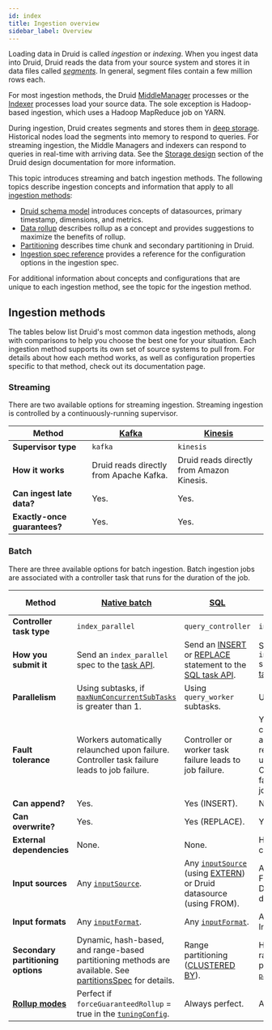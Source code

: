 ```yaml
---
id: index
title: Ingestion overview
sidebar_label: Overview
---
```


<!--
  ~ Licensed to the Apache Software Foundation (ASF) under one
  ~ or more contributor license agreements.  See the NOTICE file
  ~ distributed with this work for additional information
  ~ regarding copyright ownership.  The ASF licenses this file
  ~ to you under the Apache License, Version 2.0 (the
  ~ "License"); you may not use this file except in compliance
  ~ with the License.  You may obtain a copy of the License at
  ~
  ~   http://www.apache.org/licenses/LICENSE-2.0
  ~
  ~ Unless required by applicable law or agreed to in writing,
  ~ software distributed under the License is distributed on an
  ~ "AS IS" BASIS, WITHOUT WARRANTIES OR CONDITIONS OF ANY
  ~ KIND, either express or implied.  See the License for the
  ~ specific language governing permissions and limitations
  ~ under the License.
  -->

Loading data in Druid is called _ingestion_ or _indexing_. When you ingest data into Druid, Druid reads the data from
your source system and stores it in data files called [_segments_](../design/architecture.md#datasources-and-segments).
In general, segment files contain a few million rows each.

For most ingestion methods, the Druid [MiddleManager](../design/middlemanager.md) processes or the
[Indexer](../design/indexer.md) processes load your source data. The sole exception is Hadoop-based ingestion, which
uses a Hadoop MapReduce job on YARN.

During ingestion, Druid creates segments and stores them in [deep storage](../design/deep-storage.md). Historical nodes load the segments into memory to respond to queries. For streaming ingestion, the Middle Managers and indexers can respond to queries in real-time with arriving data. See the [Storage design](../design/architecture.md#storage-design) section of the Druid design documentation for more information.

This topic introduces streaming and batch ingestion methods. The following topics describe ingestion concepts and information that apply to all [ingestion methods](#ingestion-methods):

- [Druid schema model](./schema-model.md) introduces concepts of datasources, primary timestamp, dimensions, and metrics.
- [Data rollup](./rollup.md) describes rollup as a concept and provides suggestions to maximize the benefits of rollup.
- [Partitioning](./partitioning.md) describes time chunk and secondary partitioning in Druid.
- [Ingestion spec reference](./ingestion-spec.md) provides a reference for the configuration options in the ingestion spec.

For additional information about concepts and configurations that are unique to each ingestion method, see the topic for the ingestion method.

## Ingestion methods

The tables below list Druid's most common data ingestion methods, along with comparisons to help you choose
the best one for your situation. Each ingestion method supports its own set of source systems to pull from. For details
about how each method works, as well as configuration properties specific to that method, check out its documentation
page.

### Streaming

There are two available options for streaming ingestion. Streaming ingestion is controlled by a continuously-running
supervisor.

| **Method** | [Kafka](../development/extensions-core/kafka-ingestion.md) | [Kinesis](../development/extensions-core/kinesis-ingestion.md) |
|---|-----|--------------|
| **Supervisor type** | `kafka` | `kinesis`|
| **How it works** | Druid reads directly from Apache Kafka. | Druid reads directly from Amazon Kinesis.|
| **Can ingest late data?** | Yes. | Yes. |
| **Exactly-once guarantees?** | Yes. | Yes. |

### Batch

There are three available options for batch ingestion. Batch ingestion jobs are associated with a controller task that
runs for the duration of the job.

| **Method** | [Native batch](./native-batch.md) | [SQL](../multi-stage-query/index.md) | [Hadoop-based](hadoop.md) |
|---|-----|--------------|------------|
| **Controller task type** | `index_parallel` | `query_controller` | `index_hadoop` |
| **How you submit it** | Send an `index_parallel` spec to the [task API](../api-reference/api-reference.md#tasks). | Send an [INSERT](../multi-stage-query/concepts.md#insert) or [REPLACE](../multi-stage-query/concepts.md#replace) statement to the [SQL task API](../api-reference/sql-ingestion-api.md#submit-a-query). | Send an `index_hadoop` spec to the [task API](../api-reference/api-reference.md#tasks). |
| **Parallelism** | Using subtasks, if [`maxNumConcurrentSubTasks`](native-batch.md#tuningconfig) is greater than 1. | Using `query_worker` subtasks. | Using YARN. |
| **Fault tolerance** | Workers automatically relaunched upon failure. Controller task failure leads to job failure. | Controller or worker task failure leads to job failure. | YARN containers automatically relaunched upon failure. Controller task failure leads to job failure. |
| **Can append?** | Yes. | Yes (INSERT). | No. |
| **Can overwrite?** | Yes. | Yes (REPLACE). | Yes. |
| **External dependencies** | None. | None. | Hadoop cluster. |
| **Input sources** | Any [`inputSource`](./input-sources.md). | Any [`inputSource`](./input-sources.md) (using [EXTERN](../multi-stage-query/concepts.md#extern)) or Druid datasource (using FROM). | Any Hadoop FileSystem or Druid datasource. |
| **Input formats** | Any [`inputFormat`](./data-formats.md#input-format). | Any [`inputFormat`](./data-formats.md#input-format). | Any Hadoop InputFormat. |
| **Secondary partitioning options** | Dynamic, hash-based, and range-based partitioning methods are available. See [partitionsSpec](./native-batch.md#partitionsspec) for details.| Range partitioning ([CLUSTERED BY](../multi-stage-query/concepts.md#clustering)). |  Hash-based or range-based partitioning via [`partitionsSpec`](hadoop.md#partitionsspec). |
| **[Rollup modes](./rollup.md#perfect-rollup-vs-best-effort-rollup)** | Perfect if `forceGuaranteedRollup` = true in the [`tuningConfig`](native-batch.md#tuningconfig).  | Always perfect. | Always perfect. |
